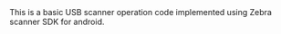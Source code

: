 <head>This is a basic USB scanner operation code implemented using Zebra scanner SDK for android.</head>

